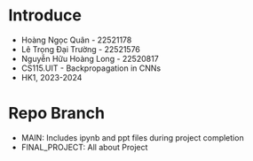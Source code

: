 # Introduce 
- Hoàng Ngọc Quân - 22521178
- Lê Trọng Đại Trường - 22521576
- Nguyễn Hữu Hoàng Long - 22520817
- CS115.UIT - Backpropagation in CNNs
- HK1, 2023-2024
  
# Repo Branch 
- MAIN: Includes ipynb and ppt files during project completion
- FINAL_PROJECT: All about Project 

